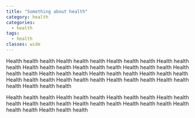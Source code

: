 ```yaml
---
title: "Something about health"
category: health
categories:
  - health
tags:
  - health
classes: wide
---
```


Health health health Health health health Health health health Health health health Health health health Health health health Health health health Health health health Health health health Health health health Health health health Health health health Health health health Health health health Health health health Health health health

Health health health Health health health Health health health Health health health Health health health Health health health Health health health Health health health Health health health 
